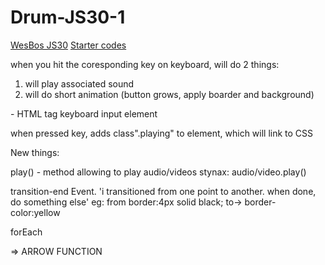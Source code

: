 # Drum-JS30-1
[WesBos JS30](https://courses.wesbos.com/account/access/6418da607d3ac24f8d590b4a/view/194130650)
[Starter codes](https://github.com/wesbos/JavaScript30/tree/master/01%20-%20JavaScript%20Drum%20Kit)


when you hit the coresponding key on keyboard, will do 2 things: 
1. will play associated sound
2. will do short animation (button grows, apply boarder and background)


<kbd></kbd> - HTML tag keyboard input element

when pressed key, 
adds class".playing" to element, which will link to CSS







New things: 


play() - method allowing to play audio/videos
stynax: audio/video.play() 


transition-end Event. 'i transitioned from one point to another. when done, do something else' 
eg:  from border:4px solid black;  to->  border-color:yellow

forEach

=> ARROW FUNCTION 

